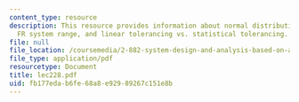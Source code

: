 ```yaml
---
content_type: resource
description: This resource provides information about normal distribution, multiple
  FR system range, and linear tolerancing vs. statistical tolerancing.
file: null
file_location: /coursemedia/2-882-system-design-and-analysis-based-on-ad-and-complexity-theories-spring-2005/fb177edab6fe68a8e92989267c151e8b_lec228.pdf
file_type: application/pdf
resourcetype: Document
title: lec228.pdf
uid: fb177eda-b6fe-68a8-e929-89267c151e8b
---
```

